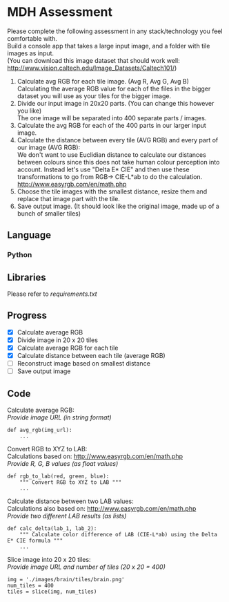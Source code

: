 # MDH Assessment

Please complete the following assessment in any stack/technology you feel comfortable with.\
Build a console app that takes a large input image, and a folder with tile images as input.\
(You can download this image dataset that should work well: http://www.vision.caltech.edu/Image_Datasets/Caltech101/)
 
1. Calculate avg RGB for each tile image. (Avg R, Avg G, Avg B)\
    Calculating the average RGB value for each of the files in the bigger dataset you will use as your tiles for the bigger image.
2. Divide our input image in 20x20 parts. (You can change this however you like)\
    The one image will be separated into 400 separate parts / images.
3. Calculate the avg RGB for each of the 400 parts in our larger input image.
4. Calculate the distance between every tile (AVG RGB) and every part of our image (AVG RGB):\
    We don't want to use Euclidian distance to calculate our distances between colours since this does not take human colour perception into account.
    Instead let's use "Delta E* CIE" and then use these transformations to go from RGB-> CIE-L*ab to do the calculation.
    http://www.easyrgb.com/en/math.php
5. Choose the tile images with the smallest distance, resize them and replace that image part with the tile.
6. Save output image. (It should look like the original image, made up of a bunch of smaller tiles)

## Language
### Python

## Libraries
Please refer to *requirements.txt*

## Progress
- [x] Calculate average RGB
- [x] Divide image in 20 x 20 tiles
- [x] Calculate average RGB for each tile
- [x] Calculate distance between each tile (average RGB)
- [ ] Reconstruct image based on smallest distance
- [ ] Save output image

## Code
Calculate average RGB:\
*Provide image URL (in string format)*
```
def avg_rgb(img_url):
    ...
```

Convert RGB to XYZ to LAB:\
Calculations based on: http://www.easyrgb.com/en/math.php \
*Provide R, G, B values (as float values)*
```
def rgb_to_lab(red, green, blue):
    """ Convert RGB to XYZ to LAB """
    ...
```

Calculate distance between two LAB values:\
Calculations also based on: http://www.easyrgb.com/en/math.php \
*Provide two different LAB results (as lists)* 
```
def calc_delta(lab_1, lab_2):
    """ Calculate color difference of LAB (CIE-L*ab) using the Delta E* CIE formula """
    ...
```

Slice image into 20 x 20 tiles: \
*Provide image URL and number of tiles (20 x 20 = 400)*
```
img = './images/brain/tiles/brain.png'
num_tiles = 400
tiles = slice(img, num_tiles)
```

